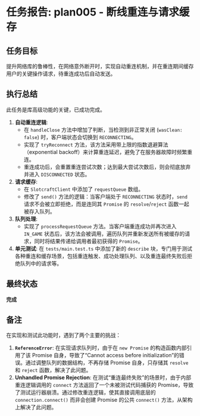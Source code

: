 # 任务报告: plan005 - 断线重连与请求缓存

## 任务目标

提升网络库的鲁棒性，在网络意外断开时，实现自动重连机制，并在重连期间缓存用户的关键操作请求，待重连成功后自动发送。

## 执行总结

此任务是库高级功能的关键，已成功完成。

1.  **自动重连逻辑**:
    - 在 `handleClose` 方法中增加了判断，当检测到非正常关闭 (`wasClean: false`) 时，客户端状态会切换到 `RECONNECTING`。
    - 实现了 `tryReconnect` 方法，该方法采用带上限的指数退避算法（exponential backoff）来计算重连延迟，避免了在服务器故障时频繁重连。
    - 重连成功后，会重置重连尝试次数；达到最大尝试次数后，则会彻底放弃并进入 `DISCONNECTED` 状态。
2.  **请求缓存**:
    - 在 `SlotcraftClient` 中添加了 `requestQueue` 数组。
    - 修改了 `send()` 方法的逻辑：当客户端处于 `RECONNECTING` 状态时，`send` 请求不会被立即拒绝，而是连同其 `Promise` 的 `resolve`/`reject` 函数一起被存入队列。
3.  **队列处理**:
    - 实现了 `processRequestQueue` 方法。当客户端重连成功并再次进入 `IN_GAME` 状态后，该方法会被调用，遍历队列并重新发送所有被缓存的请求，同时将结果传递给调用者最初获得的 `Promise`。
4.  **单元测试**: 在 `tests/main.test.ts` 中添加了新的 `describe` 块，专门用于测试各种重连和缓存场景，包括重连触发、成功处理队列、以及重连最终失败后拒绝队列中的请求等。

## 最终状态

**完成**

## 备注

在实现和测试此功能时，遇到了两个主要的挑战：

1.  **`ReferenceError`**: 在实现请求队列时，由于在 `new Promise` 的构造函数内部引用了该 Promise 自身，导致了“Cannot access before initialization”的错误。通过调整队列的数据结构，不再存储 Promise 自身，只存储其 `resolve` 和 `reject` 函数，解决了此问题。
2.  **Unhandled Promise Rejection**: 在测试“重连最终失败”的场景时，由于内部重连逻辑调用的 `connect` 方法返回了一个未被测试代码捕获的 Promise，导致了测试运行器崩溃。通过修改重连逻辑，使其直接调用底层的 `connection.connect()` 而非会创建 Promise 的公共 `connect()` 方法，从架构上解决了此问题。
